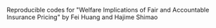 Reproducible codes for "Welfare Implications of Fair and Accountable Insurance Pricing" by Fei Huang and Hajime Shimao
